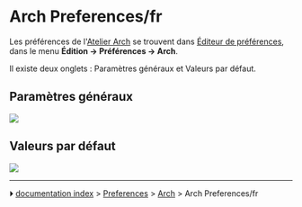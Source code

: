 # Arch Preferences/fr
Les préférences de l\'[Atelier Arch](Arch_Workbench/fr.md) se trouvent dans [Éditeur de préférences](Preferences_Editor/fr.md), dans le menu **Édition → Préférences → Arch**.

Il existe deux onglets : Paramètres généraux et Valeurs par défaut.

## Paramètres généraux 

![](images/Preference_Arch_Tab_01.png )

## Valeurs par défaut 

![](images/Preference_Arch_Tab_02.png )



---
⏵ [documentation index](../README.md) > [Preferences](Category_Preferences.md) > [Arch](Arch_Workbench.md) > Arch Preferences/fr
